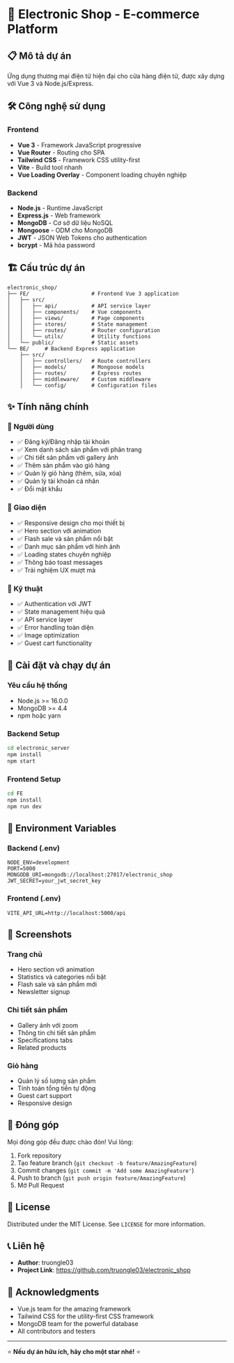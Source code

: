 # 🛒 Electronic Shop - E-commerce Platform

## 📋 Mô tả dự án

Ứng dụng thương mại điện tử hiện đại cho cửa hàng điện tử, được xây dựng với Vue 3 và Node.js/Express.

## 🛠️ Công nghệ sử dụng

### Frontend

- **Vue 3** - Framework JavaScript progressive
- **Vue Router** - Routing cho SPA
- **Tailwind CSS** - Framework CSS utility-first
- **Vite** - Build tool nhanh
- **Vue Loading Overlay** - Component loading chuyên nghiệp

### Backend

- **Node.js** - Runtime JavaScript
- **Express.js** - Web framework
- **MongoDB** - Cơ sở dữ liệu NoSQL
- **Mongoose** - ODM cho MongoDB
- **JWT** - JSON Web Tokens cho authentication
- **bcrypt** - Mã hóa password

## 🏗️ Cấu trúc dự án

```
electronic_shop/
├── FE/                    # Frontend Vue 3 application
│   ├── src/
│   │   ├── api/           # API service layer
│   │   ├── components/    # Vue components
│   │   ├── views/         # Page components
│   │   ├── stores/        # State management
│   │   ├── routes/        # Router configuration
│   │   └── utils/         # Utility functions
│   └── public/            # Static assets
└── BE/     # Backend Express application
    ├── src/
    │   ├── controllers/   # Route controllers
    │   ├── models/        # Mongoose models
    │   ├── routes/        # Express routes
    │   ├── middleware/    # Custom middleware
    │   └── config/        # Configuration files
```

## ✨ Tính năng chính

### 🎯 Người dùng

- ✅ Đăng ký/Đăng nhập tài khoản
- ✅ Xem danh sách sản phẩm với phân trang
- ✅ Chi tiết sản phẩm với gallery ảnh
- ✅ Thêm sản phẩm vào giỏ hàng
- ✅ Quản lý giỏ hàng (thêm, sửa, xóa)
- ✅ Quản lý tài khoản cá nhân
- ✅ Đổi mật khẩu

### 🏪 Giao diện

- ✅ Responsive design cho mọi thiết bị
- ✅ Hero section với animation
- ✅ Flash sale và sản phẩm nổi bật
- ✅ Danh mục sản phẩm với hình ảnh
- ✅ Loading states chuyên nghiệp
- ✅ Thông báo toast messages
- ✅ Trải nghiệm UX mượt mà

### 🔧 Kỹ thuật

- ✅ Authentication với JWT
- ✅ State management hiệu quả
- ✅ API service layer
- ✅ Error handling toàn diện
- ✅ Image optimization
- ✅ Guest cart functionality

## 🚀 Cài đặt và chạy dự án

### Yêu cầu hệ thống

- Node.js >= 16.0.0
- MongoDB >= 4.4
- npm hoặc yarn

### Backend Setup

```bash
cd electronic_server
npm install
npm start
```

### Frontend Setup

```bash
cd FE
npm install
npm run dev
```

## 🔑 Environment Variables

### Backend (.env)

```env
NODE_ENV=development
PORT=5000
MONGODB_URI=mongodb://localhost:27017/electronic_shop
JWT_SECRET=your_jwt_secret_key
```

### Frontend (.env)

```env
VITE_API_URL=http://localhost:5000/api
```

## 📱 Screenshots

### Trang chủ

- Hero section với animation
- Statistics và categories nổi bật
- Flash sale và sản phẩm mới
- Newsletter signup

### Chi tiết sản phẩm

- Gallery ảnh với zoom
- Thông tin chi tiết sản phẩm
- Specifications tabs
- Related products

### Giỏ hàng

- Quản lý số lượng sản phẩm
- Tính toán tổng tiền tự động
- Guest cart support
- Responsive design

## 🤝 Đóng góp

Mọi đóng góp đều được chào đón! Vui lòng:

1. Fork repository
2. Tạo feature branch (`git checkout -b feature/AmazingFeature`)
3. Commit changes (`git commit -m 'Add some AmazingFeature'`)
4. Push to branch (`git push origin feature/AmazingFeature`)
5. Mở Pull Request

## 📄 License

Distributed under the MIT License. See `LICENSE` for more information.

## 📞 Liên hệ

- **Author**: truongle03
- **Project Link**: https://github.com/truongle03/electronic_shop

## 🎉 Acknowledgments

- Vue.js team for the amazing framework
- Tailwind CSS for the utility-first CSS framework
- MongoDB team for the powerful database
- All contributors and testers

---

⭐ **Nếu dự án hữu ích, hãy cho một star nhé!** ⭐
